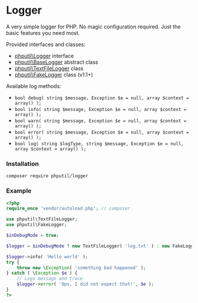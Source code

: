 # Logger

A very simple logger for PHP. No magic configuration required. Just the basic features you need most.

Provided interfaces and classes:

* [phputil\Logger](https://github.com/thiagodp/logger/blob/master/lib/Logger.php) interface
* [phputil\BaseLogger](https://github.com/thiagodp/logger/blob/master/lib/BaseLogger.php) abstract class
* [phputil\TextFileLogger](https://github.com/thiagodp/logger/blob/master/lib/TextFileLogger.php) class
* [phputil\FakeLogger](https://github.com/thiagodp/logger/blob/master/lib/FakeLogger.php) class (v1.1+)

Available log methods:

* `bool debug( string $message, Exception $e = null, array $context = array() );`
* `bool info( string $message, Exception $e = null, array $context = array() );`
* `bool warn( string $message, Exception $e = null, array $context = array() );`
* `bool error( string $message, Exception $e = null, array $context = array() );`
* `bool log( string $logType, string $message, Exception $e = null, array $context = array() );`

### Installation

```command
composer require phputil/logger
```

### Example

```php
<?php
require_once 'vendor/autoload.php'; // composer

use phputil\TextFileLogger;
use phputil\FakeLogger;

$inDebugMode = true;

$logger = $inDebugMode ? new TextFileLogger( 'log.txt' ) : new FakeLogger();

$logger->info( 'Hello world' );
try {
	throw new \Exception( 'something bad happened' );
} catch ( \Exception $e ) {
	// Logs message and trace
	$logger->error( 'Ops, I did not expect that!', $e );
}
?>
```